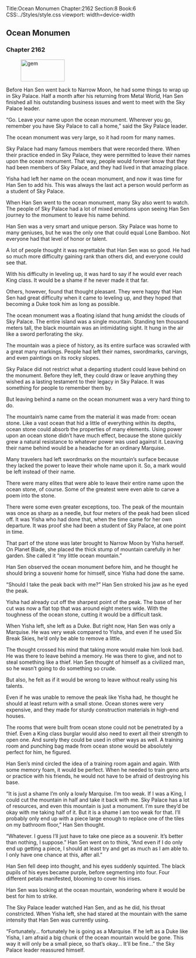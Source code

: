 Title:Ocean Monumen 
Chapter:2162 
Section:8 
Book:6 
CSS:../Styles/style.css 
viewport: width=device-width
  
## Ocean Monumen
### Chapter 2162 
<figure>
	<img src="../Images/gem.gif" alt="gem" id="gem" width="120" height="60" />
</figure>
  

  
  Before Han Sen went back to Narrow Moon, he had some things to wrap up in Sky Palace. Half a month after his returning from Metal World, Han Sen finished all his outstanding business issues and went to meet with the Sky Palace leader.

“Go. Leave your name upon the ocean monument. Wherever you go, remember you have Sky Palace to call a home,” said the Sky Palace leader.

The ocean monument was very large, so it had room for many names.

Sky Palace had many famous members that were recorded there. When their practice ended in Sky Palace, they were permitted to leave their names upon the ocean monument. That way, people would forever know that they had been members of Sky Palace, and they had lived in that amazing place.

Yisha had left her name on the ocean monument, and now it was time for Han Sen to add his. This was always the last act a person would perform as a student of Sky Palace.

When Han Sen went to the ocean monument, many Sky also went to watch. The people of Sky Palace had a lot of mixed emotions upon seeing Han Sen journey to the monument to leave his name behind.

Han Sen was a very smart and unique person. Sky Palace was home to many geniuses, but he was the only one that could equal Lone Bamboo. Not everyone had that level of honor or talent.

A lot of people thought it was regrettable that Han Sen was so good. He had so much more difficulty gaining rank than others did, and everyone could see that.

With his difficulty in leveling up, it was hard to say if he would ever reach King class. It would be a shame if he never made it that far.

Others, however, found that thought pleasant. They were happy that Han Sen had great difficulty when it came to leveling up, and they hoped that becoming a Duke took him as long as possible.

The ocean monument was a floating island that hung amidst the clouds of Sky Palace. The entire island was a single mountain. Standing ten thousand meters tall, the black mountain was an intimidating sight. It hung in the air like a sword perforating the sky.

The mountain was a piece of history, as its entire surface was scrawled with a great many markings. People had left their names, swordmarks, carvings, and even paintings on its rocky slopes.

Sky Palace did not restrict what a departing student could leave behind on the monument. Before they left, they could draw or leave anything they wished as a lasting testament to their legacy in Sky Palace. It was something for people to remember them by.

But leaving behind a name on the ocean monument was a very hard thing to do.

The mountain’s name came from the material it was made from: ocean stone. Like a vast ocean that hid a little of everything within its depths, ocean stone could absorb the properties of many elements. Using power upon an ocean stone didn’t have much effect, because the stone quickly grew a natural resistance to whatever power was used against it. Leaving their name behind would be a headache for an ordinary Marquise.

Many travelers had left swordmarks on the mountain’s surface because they lacked the power to leave their whole name upon it. So, a mark would be left instead of their name.

There were many elites that were able to leave their entire name upon the ocean stone, of course. Some of the greatest were even able to carve a poem into the stone.

There were some even greater exceptions, too. The peak of the mountain was once as sharp as a needle, but four meters of the peak had been sliced off. It was Yisha who had done that, when the time came for her own departure. It was proof she had been a student of Sky Palace, at one point in time.

That part of the stone was later brought to Narrow Moon by Yisha herself. On Planet Blade, she placed the thick stump of mountain carefully in her garden. She called it “my little ocean mountain.”

Han Sen observed the ocean monument before him, and he thought he should bring a souvenir home for himself, since Yisha had done the same.

“Should I take the peak back with me?” Han Sen stroked his jaw as he eyed the peak.

Yisha had already cut off the sharpest point of the peak. The base of her cut was now a flat top that was around eight meters wide. With the toughness of the ocean stone, cutting it would be a difficult task.

When Yisha left, she left as a Duke. But right now, Han Sen was only a Marquise. He was very weak compared to Yisha, and even if he used Six Break Skies, he’d only be able to remove a little.

The thought crossed his mind that taking more would make him look bad. He was there to leave behind a memory. He was there to give, and not to steal something like a thief. Han Sen thought of himself as a civilized man, so he wasn’t going to do something so crude.

But also, he felt as if it would be wrong to leave without really using his talents.

Even if he was unable to remove the peak like Yisha had, he thought he should at least return with a small stone. Ocean stones were very expensive, and they made for sturdy construction materials in high-end houses.

The rooms that were built from ocean stone could not be penetrated by a thief. Even a King class burglar would also need to exert all their strength to open one. And surely they could be used in other ways as well. A training room and punching bag made from ocean stone would be absolutely perfect for him, he figured.

Han Sen’s mind circled the idea of a training room again and again. With some memory foam, it would be perfect. When he needed to train geno arts or practice with his friends, he would not have to be afraid of destroying his base.

“It is just a shame I’m only a lowly Marquise. I’m too weak. If I was a King, I could cut the mountain in half and take it back with me. Sky Palace has a lot of resources, and even this mountain is just a monument. I’m sure they’d be okay with me taking half of it. But it is a shame I am too weak for that. I’ll probably only end up with a piece large enough to replace one of the tiles on my bathroom floor,” Han Sen thought.

“Whatever. I guess I’ll just have to take one piece as a souvenir. It’s better than nothing, I suppose.” Han Sen went on to think, “And even if I do only end up getting a piece, I should at least try and get as much as I am able to. I only have one chance at this, after all.”

Han Sen fell deep into thought, and his eyes suddenly squinted. The black pupils of his eyes became purple, before segmenting into four. Four different petals manifested, blooming to cover his irises.

Han Sen was looking at the ocean mountain, wondering where it would be best for him to strike.

The Sky Palace leader watched Han Sen, and as he did, his throat constricted. When Yisha left, she had stared at the mountain with the same intensity that Han Sen was currently using.

“Fortunately… fortunately he is going as a Marquise. If he left as a Duke like Yisha, I am afraid a big chunk of the ocean mountain would be gone. This way it will only be a small piece, so that’s okay… It’ll be fine…” the Sky Palace leader reassured himself.
